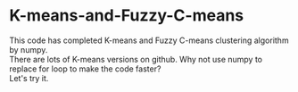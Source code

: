 # K-means-and-Fuzzy-C-means
This code has completed K-means and Fuzzy C-means clustering algorithm by numpy.<br>
There are lots of K-means versions on github. Why not use numpy to replace for loop to make the code faster? <br>
Let's try it.
